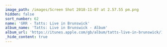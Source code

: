 ```yaml
---
image_path: /images/Screen Shot 2018-11-07 at 2.57.55 pm.png
hidden: false
sort_number: 62
name: 'GRR - Tatts: Live in Brunswick'
album_name: 'Tatts: Live in Brunswick - Album'
album_url: 'https://itunes.apple.com/gb/album/tatts-live-in-brunswick/1313682672?app=music'
_hide_content: true
---
```


